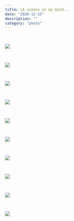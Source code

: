 ```yaml
---
title: LA scenes on my mind...
date: "2020-12-15"
description: ""
category: "photo"
---
```


&nbsp;

![ ](https://sosphotoblog.s3.us-east-2.amazonaws.com/blog/2020/2020-12-15/views-1.jpg)

&nbsp;

![ ](https://sosphotoblog.s3.us-east-2.amazonaws.com/blog/2020/2020-12-15/views-2.jpg)

&nbsp;

![ ](https://sosphotoblog.s3.us-east-2.amazonaws.com/blog/2020/2020-12-15/views-3.jpg)

&nbsp;

![ ](https://sosphotoblog.s3.us-east-2.amazonaws.com/blog/2020/2020-12-15/views-4.jpg)

&nbsp;

![ ](https://sosphotoblog.s3.us-east-2.amazonaws.com/blog/2020/2020-12-15/views-5.jpg)

&nbsp;

![ ](https://sosphotoblog.s3.us-east-2.amazonaws.com/blog/2020/2020-12-15/views-6.jpg)

&nbsp;

![ ](https://sosphotoblog.s3.us-east-2.amazonaws.com/blog/2020/2020-12-15/views-7.jpg)

&nbsp;

![ ](https://sosphotoblog.s3.us-east-2.amazonaws.com/blog/2020/2020-12-15/views-8.jpg)

&nbsp;

![ ](https://sosphotoblog.s3.us-east-2.amazonaws.com/blog/2020/2020-12-15/views-9.jpg)

&nbsp;

![ ](https://sosphotoblog.s3.us-east-2.amazonaws.com/blog/2020/2020-12-15/viewss-1.jpg)
